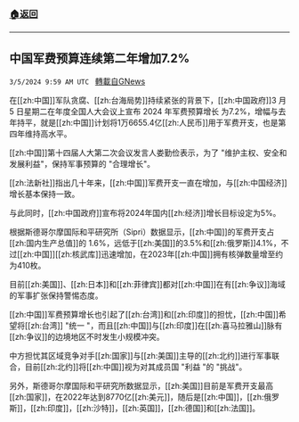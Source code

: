 ###  [:house:返回](README.md)
---


## 中国军费预算连续第二年增加7.2%
`3/5/2024 9:59 AM UTC ` [轉載自GNews](https://gnews.org/articles/2367022)

在[[zh:中国]]军队贪腐、[[zh:台海局势]]持续紧张的背景下，[[zh:中国政府]]3 月 5 日星期二在年度全国人大会议上宣布 2024 年军费预算增长 为7.2%，增幅与去年持平，就是[[zh:中国]]计划将1万6655.4亿[[zh:人民币]]用于军费开支，也是第四年维持高水平。

[[zh:中国]]第十四届人大第二次会议发言人娄勤俭表示，为了 "维护主权、安全和发展利益"，保持军事预算的 "合理增长"。

[[zh:法新社]]指出几十年来，[[zh:中国]]军费开支一直在增加，与[[zh:中国经济]]增长基本保持一致。

与此同时，[[zh:中国政府]]宣布将2024年国内[[zh:经济]]增长目标设定为5%。

根据斯德哥尔摩国际和平研究所（Sipri）数据显示，[[zh:中国]]的军费开支占[[zh:国内生产总值]]的 1.6%，远低于[[zh:美国]]的3.5%和[[zh:俄罗斯]]4.1%，不过[[zh:中国]][[zh:核武库]]迅速增加，在2023年[[zh:中国]]拥有核弹数量增至约为410枚。

目前[[zh:美国]]、[[zh:日本]]和[[zh:菲律宾]]都对[[zh:中国]]在有[[zh:争议]]海域的军事扩张保持警惕态度。

[[zh:中国]]军费预算增长也引起了[[zh:台湾]]和[[zh:印度]]的担忧，[[zh:中国]]希望将[[zh:台湾]] "统一 "，而且[[zh:中国]]与[[zh:印度]]在[[zh:喜马拉雅山]]脉有[[zh:争议]]的边境地区不时发生小规模冲突。

中方担忧其区域竞争对手[[zh:国家]]与[[zh:美国]]主导的[[zh:北约]]进行军事联合，目前[[zh:北约]]将[[zh:中国]]视为对其成员国 "利益 "的 "挑战"。

另外，斯德哥尔摩国际和平研究所数据显示，[[zh:美国]]目前是军费开支最高[[zh:国家]]，在2022年达到8770亿[[zh:美元]]，随后是[[zh:中国]]，[[zh:俄罗斯]]，[[zh:印度]]，[[zh:沙特]]，[[zh:英国]]，[[zh:德国]]和[[zh:法国]]。
